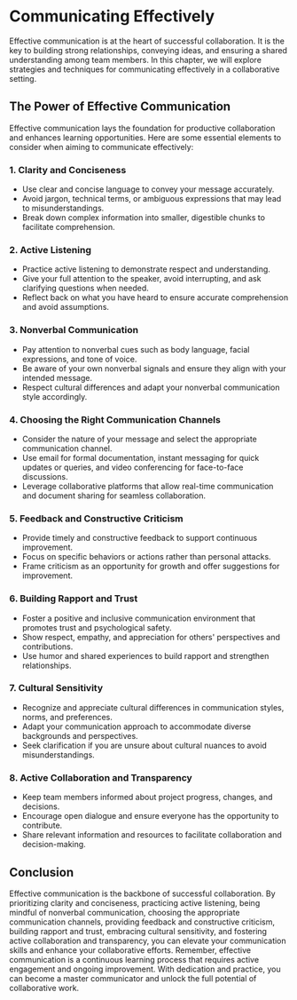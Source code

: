 Communicating Effectively
==================================

Effective communication is at the heart of successful collaboration. It is the key to building strong relationships, conveying ideas, and ensuring a shared understanding among team members. In this chapter, we will explore strategies and techniques for communicating effectively in a collaborative setting.

The Power of Effective Communication
------------------------------------

Effective communication lays the foundation for productive collaboration and enhances learning opportunities. Here are some essential elements to consider when aiming to communicate effectively:

### 1. Clarity and Conciseness

* Use clear and concise language to convey your message accurately.
* Avoid jargon, technical terms, or ambiguous expressions that may lead to misunderstandings.
* Break down complex information into smaller, digestible chunks to facilitate comprehension.

### 2. Active Listening

* Practice active listening to demonstrate respect and understanding.
* Give your full attention to the speaker, avoid interrupting, and ask clarifying questions when needed.
* Reflect back on what you have heard to ensure accurate comprehension and avoid assumptions.

### 3. Nonverbal Communication

* Pay attention to nonverbal cues such as body language, facial expressions, and tone of voice.
* Be aware of your own nonverbal signals and ensure they align with your intended message.
* Respect cultural differences and adapt your nonverbal communication style accordingly.

### 4. Choosing the Right Communication Channels

* Consider the nature of your message and select the appropriate communication channel.
* Use email for formal documentation, instant messaging for quick updates or queries, and video conferencing for face-to-face discussions.
* Leverage collaborative platforms that allow real-time communication and document sharing for seamless collaboration.

### 5. Feedback and Constructive Criticism

* Provide timely and constructive feedback to support continuous improvement.
* Focus on specific behaviors or actions rather than personal attacks.
* Frame criticism as an opportunity for growth and offer suggestions for improvement.

### 6. Building Rapport and Trust

* Foster a positive and inclusive communication environment that promotes trust and psychological safety.
* Show respect, empathy, and appreciation for others' perspectives and contributions.
* Use humor and shared experiences to build rapport and strengthen relationships.

### 7. Cultural Sensitivity

* Recognize and appreciate cultural differences in communication styles, norms, and preferences.
* Adapt your communication approach to accommodate diverse backgrounds and perspectives.
* Seek clarification if you are unsure about cultural nuances to avoid misunderstandings.

### 8. Active Collaboration and Transparency

* Keep team members informed about project progress, changes, and decisions.
* Encourage open dialogue and ensure everyone has the opportunity to contribute.
* Share relevant information and resources to facilitate collaboration and decision-making.

Conclusion
----------

Effective communication is the backbone of successful collaboration. By prioritizing clarity and conciseness, practicing active listening, being mindful of nonverbal communication, choosing the appropriate communication channels, providing feedback and constructive criticism, building rapport and trust, embracing cultural sensitivity, and fostering active collaboration and transparency, you can elevate your communication skills and enhance your collaborative efforts. Remember, effective communication is a continuous learning process that requires active engagement and ongoing improvement. With dedication and practice, you can become a master communicator and unlock the full potential of collaborative work.
